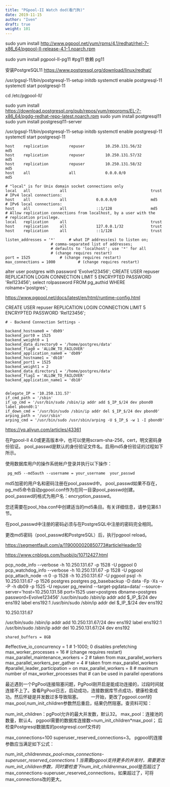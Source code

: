 ```yaml
---
title: "PGpool-II Watch dod(看门狗)"
date: 2019-11-15
author: "Iven"
draft: true
weight: 101
---
```


sudo yum install http://www.pgpool.net/yum/rpms/4.1/redhat/rhel-7-x86_64/pgpool-II-release-4.1-1.noarch.rpm

sudo yum install pgpool-II-pg11 #pg11 依赖 pg11

安装PostgreSQL11
https://www.postgresql.org/download/linux/redhat/



/usr/pgsql-11/bin/postgresql-11-setup initdb
systemctl enable postgresql-11
systemctl start postgresql-11


 cd /etc/pgpool-II/


sudo yum install https://download.postgresql.org/pub/repos/yum/reporpms/EL-7-x86_64/pgdg-redhat-repo-latest.noarch.rpm
sudo yum install postgresql11
sudo yum install postgresql11-server

/usr/pgsql-11/bin/postgresql-11-setup initdb
systemctl enable postgresql-11
systemctl start postgresql-11


```
host    replication         repuser         10.250.131.56/32          md5
host    replication         repuser         10.250.131.57/32          md5
host    replication         repuser         10.250.131.58/32          md5
host    all                 all             0.0.0.0/0                 md5
```

```
# "local" is for Unix domain socket connections only
local   all             all                                     trust
# IPv4 local connections:
host    all             all             0.0.0.0/0               md5
# IPv6 local connections:
host    all             all             ::1/128                 md5
# Allow replication connections from localhost, by a user with the
# replication privilege.
local   replication     all                                     trust
host    replication     all             127.0.0.1/32            trust
host    replication     all             ::1/128                 trust
```

```
listen_addresses = '*'		# what IP address(es) to listen on;
					# comma-separated list of addresses;
					# defaults to 'localhost'; use '*' for all
					# (change requires restart)
port = 1525				# (change requires restart)
max_connections = 1000			# (change requires restart)
```

alter user postgres with password 'Evolve123456';
CREATE USER repuser REPLICATION LOGIN CONNECTION LIMIT 5 ENCRYPTED PASSWORD 'Rel123456';
select rolpassword FROM pg_authid WHERE rolname='postgres';

https://www.pgpool.net/docs/latest/en/html/runtime-config.html



CREATE USER repuser REPLICATION LOGIN CONNECTION LIMIT 5 ENCRYPTED PASSWORD 'Rel123456';

```
# - Backend Connection Settings -

backend_hostname0 = 'db09'
backend_port0 = 1525
backend_weight0 = 1
backend_data_directory0 = '/home/postgres/data'
backend_flag0 = 'ALLOW_TO_FAILOVER'
backend_application_name0 = 'db09'
backend_hostname1 = 'db10'
backend_port1 = 1525
backend_weight1 = 2
backend_data_directory1 = '/home/postgres/data'
backend_flag1 = 'ALLOW_TO_FAILOVER'
backend_application_name1 = 'db10'

```

```

delegate_IP = '10.250.131.57'
if_cmd_path = '/sbin'
if_up_cmd = '/usr/bin/sudo /sbin/ip addr add $_IP_$/24 dev pbond0 label pbond0:1'
if_down_cmd = '/usr/bin/sudo /sbin/ip addr del $_IP_$/24 dev pbond0'
arping_path = '/usr/sbin'
arping_cmd = '/usr/bin/sudo /usr/sbin/arping -U $_IP_$ -w 1 -I pbond0'
```

https://yq.aliyun.com/articles/43361


在Pgpool-II 4.0或更高版本中，也可以使用scram-sha-256，cert，明文密码身份验证。 pool_passwd是默认的身份验证文件名。启用md5身份验证的过程如下所示。

使用数据库用户的操作系统帐户登录并执行以下操作：

	 pg_md5 --md5auth --username = your_username  your_passwd
	
md5加密的用户名和密码注册在pool_passwd中。 pool_passwd如果不存在，pg_md5命令自动pgpool.conf作为在同一目录pool_passwd创建。 pool_passwd的格式为用户名：encryption_passwd。

您还需要在pool_hba.conf中创建适当的md5条目。有关详细信息，请参见第6.1节。

在pool_passwd中注册的密码必须与在PostgreSQL中注册的密码完全相同。

更改md5密码（pool_passwd和PostgreSQL）后，执行pgpool reload。

https://segmentfault.com/a/1190000020850773#articleHeader10

https://www.cnblogs.com/huobi/p/10712427.html

pcp_node_info --verbose -h 10.250.131.67 -p 1528 -U pgpool 0
pcp_watchdog_info --verbose -h 10.250.131.67  -p 1528 -U pgpool
pcp_attach_node -n 0 -p 1528 -h 10.250.131.67  -U pgpool
psql -h 10.250.131.67 -p 1526 postgres postgres
pg_basebackup -D data -Fp -Xs -v -P -h db09 -p 1525 -U repuser
pg_rewind --target-pgdata=data/ --source-server='host=10.250.131.58 port=1525 user=postgres dbname=postgres password=Evolve123456' 
 /usr/bin/sudo /sbin/ip addr add $_IP_$/24 dev ens192 label ens192:1
 /usr/bin/sudo /sbin/ip addr del $_IP_$/24 dev ens192

10.250.131.67

/usr/bin/sudo /sbin/ip addr add 10.250.131.67/24 dev ens192 label ens192:1
/usr/bin/sudo /sbin/ip addr del 10.250.131.67/24 dev ens192

```
shared_buffers = 8GB
```

#effective_io_concurrency = 1           # 1-1000; 0 disables prefetching
max_worker_processes = 16               # (change requires restart)
max_parallel_maintenance_workers = 2    # taken from max_parallel_workers
max_parallel_workers_per_gather = 4     # taken from max_parallel_workers
#parallel_leader_participation = on
max_parallel_workers = 8                # maximum number of max_worker_processes that
                                        # can be used in parallel operations



最近遇到一个PgPool连接阻塞问题，PgPool刚开启是能成功连接的，过段时间就连接不上了。查看PgPool日志，启动成功，连接数据库节点成功，健康检查成功。然后怀疑是并发数过多导致阻塞。
　　一开始，更改了pgpool.conf的max_pool,num_init_children参数然后重启，结果仍然阻塞。查资料可知：

num_init_children：pgPool允许的最大并发数，默认32。
max_pool：连接池的数量，默认4。
pgpool需要的数据库连接数=num_init_children*max_pool；
后检查Postgresql数据库的postgresql.conf文件的

max_connections=100
superuser_reserved_connections=3。
pgpool的连接参数应当满足如下公式：

num_init_children*max_pool<max_connections-superuser_reserved_connections
1
当需要pgpool支持更多的并发时，需要更改num_init_children参数，同时要检查下num_init_children*max_pool是否超过了max_connections-superuser_reserved_connections，如果超过了，可将max_connections改的更大。